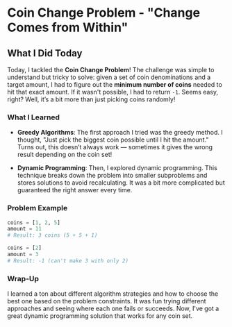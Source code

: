 # Coin Change Problem - "Change Comes from Within"

## What I Did Today

Today, I tackled the **Coin Change Problem**! The challenge was simple to understand but tricky to solve: given a set of coin denominations and a target amount, I had to figure out the **minimum number of coins** needed to hit that exact amount. If it wasn't possible, I had to return `-1`. Seems easy, right? Well, it’s a bit more than just picking coins randomly!

### What I Learned

- **Greedy Algorithms**: The first approach I tried was the greedy method. I thought, "Just pick the biggest coin possible until I hit the amount." Turns out, this doesn’t always work — sometimes it gives the wrong result depending on the coin set!
  
- **Dynamic Programming**: Then, I explored dynamic programming. This technique breaks down the problem into smaller subproblems and stores solutions to avoid recalculating. It was a bit more complicated but guaranteed the right answer every time.

### Problem Example

```python
coins = [1, 2, 5]
amount = 11
# Result: 3 coins (5 + 5 + 1)
```

```python
coins = [2]
amount = 3
# Result: -1 (can't make 3 with only 2)
```

### Wrap-Up

I learned a ton about different algorithm strategies and how to choose the best one based on the problem constraints. It was fun trying different approaches and seeing where each one fails or succeeds. Now, I've got a great dynamic programming solution that works for any coin set.
